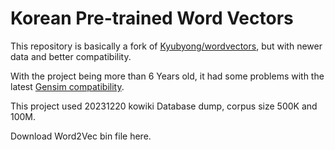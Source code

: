 # Korean Pre-trained Word Vectors 
This repository is basically a fork of [Kyubyong/wordvectors](https://github.com/Kyubyong/wordvectors), but with newer data and better compatibility. 

With the project being more than 6 Years old, it had some problems with the latest [Gensim compatibility](https://stackoverflow.com/questions/70458726/cant-load-the-pre-trained-word2vec-of-korean-language).

This project used 20231220 kowiki Database dump, corpus size 500K and 100M. 

Download Word2Vec bin file here. 
